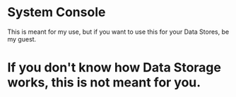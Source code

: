 # System Console

This is meant for my use, but if you want to use this for your Data Stores, be my guest.

# If you don't know how Data Storage works, this is not meant for you.


